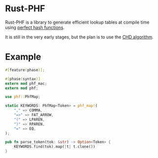 Rust-PHF
=========

Rust-PHF is a library to generate efficient lookup tables at compile time using
[perfect hash functions](http://en.wikipedia.org/wiki/Perfect_hash_function).

It is still in the very early stages, but the plan is to use the
[CHD algorithm](http://cmph.sourceforge.net/papers/esa09.pdf).

Example
=======

```rust
#[feature(phase)];

#[phase(syntax)]
extern mod phf_mac;
extern mod phf;

use phf::PhfMap;

static KEYWORDS: PhfMap<Token> = phf_map!(
    "," => COMMA,
    "=>" => FAT_ARROW,
    "(" => LPAREN,
    ")" => RPAREN,
    "=" => EQ,
);

pub fn parse_token(tok: &str) -> Option<Token> {
    KEYWORDS.find(tok).map(|t| t.clone())
}
```
